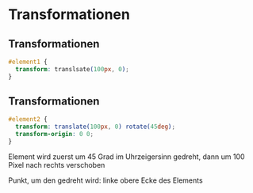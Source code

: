 # Transformationen

## Transformationen

```css
#element1 {
  transform: translsate(100px, 0);
}
```

## Transformationen

```css
#element2 {
  transform: translate(100px, 0) rotate(45deg);
  transform-origin: 0 0;
}
```

Element wird zuerst um 45 Grad im Uhrzeigersinn gedreht, dann um 100 Pixel nach rechts verschoben

Punkt, um den gedreht wird: linke obere Ecke des Elements
